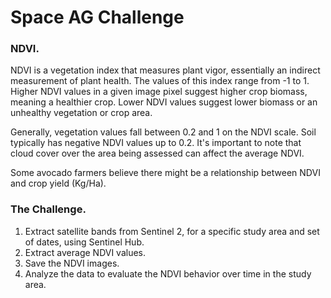# Space AG Challenge

### NDVI.
NDVI is a vegetation index that measures plant vigor, essentially an indirect measurement of plant health. The values of this index range from -1 to 1. Higher NDVI values in a given image pixel suggest higher crop biomass, meaning a healthier crop. Lower NDVI values suggest lower biomass or an unhealthy vegetation or crop area.

Generally, vegetation values fall between 0.2 and 1 on the NDVI scale. Soil typically has negative NDVI values up to 0.2. It's important to note that cloud cover over the area being assessed can affect the average NDVI.

Some avocado farmers believe there might be a relationship between NDVI and crop yield (Kg/Ha).

### The Challenge.

1. Extract satellite bands from Sentinel 2, for a specific study area and set of dates, using Sentinel Hub.
2. Extract average NDVI values.
3. Save the NDVI images.
4. Analyze the data to evaluate the NDVI behavior over time in the study area.
